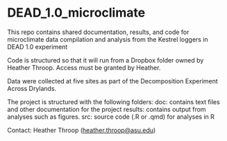 # DEAD_1.0_microclimate

This repo contains shared documentation, results, and code for microclimate data compilation and analysis from the Kestrel loggers in DEAD 1.0 experiment

Code is structured so that it will run from a Dropbox folder owned by Heather Throop. Access must be granted by Heather.

Data were collected at five sites as part of the Decomposition Experiment Across Drylands.

The project is structured with the following folders:
doc: contains text files and other documentation for the project
results: contains output from analyses such as figures.
src: source code (.R or .qmd) for analyses in R

Contact:
Heather Throop (heather.throop@asu.edu)

